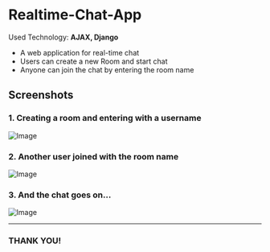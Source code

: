 # Realtime-Chat-App

Used Technology: **AJAX, Django**

* A web application for real-time chat
* Users can create a new Room and start chat
* Anyone can join the chat by entering the room name


## Screenshots
### 1. Creating a room and entering with a username



![Image](https://drive.google.com/uc?id=1exPUpR0HJSSgKLhbFHYaSsikMh3uy-I-)


### 2. Another user joined with the room name



![Image](https://drive.google.com/uc?id=1xq3zDOmJMPrTWSF9nTdcHk7UDeJgi2UK)


### 3. And the chat goes on...



![Image](https://drive.google.com/uc?id=19qae9sgJQkpgVPudGurQfc3AZxSaJrlH)

___
### THANK YOU!
